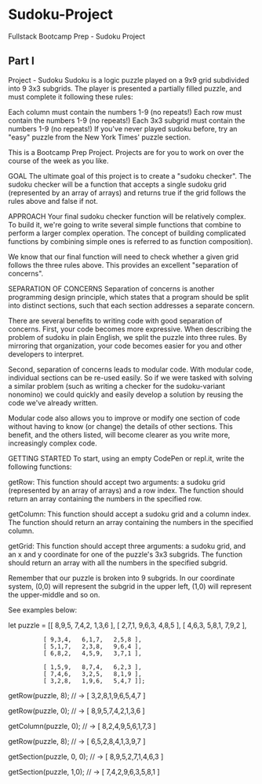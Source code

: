 # Sudoku-Project
Fullstack Bootcamp Prep - Sudoku Project

## Part I
Project - Sudoku
Sudoku is a logic puzzle played on a 9x9 grid subdivided into 9 3x3 subgrids. The player is presented a partially filled puzzle, and must complete it following these rules:

Each column must contain the numbers 1-9 (no repeats!)
Each row must contain the numbers 1-9 (no repeats!)
Each 3x3 subgrid must contain the numbers 1-9 (no repeats!)
If you've never played sudoku before, try an "easy" puzzle from the New York Times' puzzle section.

This is a Bootcamp Prep Project. Projects are for you to work on over the course of the week as you like.

GOAL
The ultimate goal of this project is to create a "sudoku checker". The sudoku checker will be a function that accepts a single sudoku grid (represented by an array of arrays) and returns true if the grid follows the rules above and false if not.

APPROACH
Your final sudoku checker function will be relatively complex. To build it, we're going to write several simple functions that combine to perform a larger complex operation. The concept of building complicated functions by combining simple ones is referred to as function composition).

We know that our final function will need to check whether a given grid follows the three rules above. This provides an excellent "separation of concerns".

SEPARATION OF CONCERNS
Separation of concerns is another programming design principle, which states that a program should be split into distinct sections, such that each section addresses a separate concern.

There are several benefits to writing code with good separation of concerns. First, your code becomes more expressive. When describing the problem of sudoku in plain English, we split the puzzle into three rules. By mirroring that organization, your code becomes easier for you and other developers to interpret.

Second, separation of concerns leads to modular code. With modular code, individual sections can be re-used easily. So if we were tasked with solving a similar problem (such as writing a checker for the sudoku-variant nonomino) we could quickly and easily develop a solution by reusing the code we've already written.

Modular code also allows you to improve or modify one section of code without having to know (or change) the details of other sections. This benefit, and the others listed, will become clearer as you write more, increasingly complex code.

GETTING STARTED
To start, using an empty CodePen or repl.it, write the following functions:

getRow: This function should accept two arguments: a sudoku grid (represented by an array of arrays) and a row index. The function should return an array containing the numbers in the specified row.

getColumn: This function should accept a sudoku grid and a column index. The function should return an array containing the numbers in the specified column.

getGrid: This function should accept three arguments: a sudoku grid, and an x and y coordinate for one of the puzzle's 3x3 subgrids. The function should return an array with all the numbers in the specified subgrid.

Remember that our puzzle is broken into 9 subgrids. In our coordinate system, (0,0) will represent the subgrid in the upper left, (1,0) will represent the upper-middle and so on.

See examples below:

let puzzle = [[ 8,9,5,   7,4,2,   1,3,6 ],
              [ 2,7,1,   9,6,3,   4,8,5 ],
              [ 4,6,3,   5,8,1,   7,9,2 ],

              [ 9,3,4,   6,1,7,   2,5,8 ],
              [ 5,1,7,   2,3,8,   9,6,4 ],
              [ 6,8,2,   4,5,9,   3,7,1 ],

              [ 1,5,9,   8,7,4,   6,2,3 ],
              [ 7,4,6,   3,2,5,   8,1,9 ],
              [ 3,2,8,   1,9,6,   5,4,7 ]];


getRow(puzzle, 8);
// -> [ 3,2,8,1,9,6,5,4,7 ]

getRow(puzzle, 0);
// -> [ 8,9,5,7,4,2,1,3,6 ]

getColumn(puzzle, 0);
// -> [ 8,2,4,9,5,6,1,7,3 ]

getRow(puzzle, 8);
// -> [ 6,5,2,8,4,1,3,9,7 ]

getSection(puzzle, 0, 0);
// -> [ 8,9,5,2,7,1,4,6,3 ]

getSection(puzzle, 1,0);
// -> [ 7,4,2,9,6,3,5,8,1 ]
